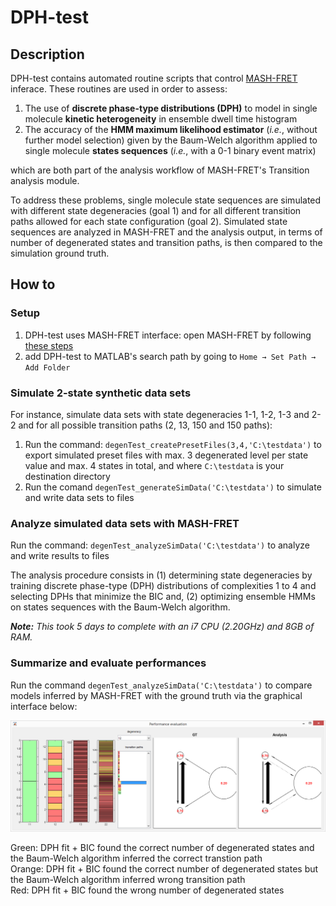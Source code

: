 # DPH-test

## Description

DPH-test contains automated routine scripts that control [MASH-FRET](https://github.com/RNA-FRETools/MASH-FRET) inferace.
These routines are used in order to assess:
1. The use of **discrete phase-type distributions (DPH)** to model in single molecule **kinetic heterogeneity** in ensemble dwell time histogram
2. The accuracy of the **HMM maximum likelihood estimator** (*i.e.*, without further model selection) given by the Baum-Welch algorithm applied to single molecule **states sequences** (*i.e.*, with a 0-1 binary event matrix)

which are both part of the analysis workflow of MASH-FRET's Transition analysis module.

To address these problems, single molecule state sequences are simulated with different state degeneracies (goal 1) and for all different transition paths allowed for each state configuration (goal 2). 
Simulated state sequences are analyzed in MASH-FRET and the analysis output, in terms of number of degenerated states and transition paths, is then compared to the simulation ground truth.

## How to

### Setup
1. DPH-test uses MASH-FRET interface: open MASH-FRET by following [these steps](https://rna-fretools.github.io/MASH-FRET/Getting_started.html#installation)
2. add DPH-test to MATLAB's search path by going to `Home → Set Path → Add Folder`

### Simulate 2-state synthetic data sets
For instance, simulate data sets with state degeneracies 1-1, 1-2, 1-3 and 2-2 and for all possible transition paths (2, 13, 150 and 150 paths):
1. Run the command: `degenTest_createPresetFiles(3,4,'C:\testdata')` to export simulated preset files with max. 3 degenerated level per state value and max. 4 states in total, and where `C:\testdata` is your destination directory
2. Run the comand `degenTest_generateSimData('C:\testdata')` to simulate and write data sets to files

### Analyze simulated data sets with MASH-FRET
Run the command: `degenTest_analyzeSimData('C:\testdata')` to analyze and write results to files

The analysis procedure consists in (1) determining state degeneracies by training discrete phase-type (DPH) distributions of complexities 1 to 4 and selecting DPHs that minimize the BIC and, (2) optimizing ensemble HMMs on states sequences with the Baum-Welch algorithm.

***Note:** This took 5 days to complete with an i7 CPU (2.20GHz) and 8GB of RAM.*   
   
### Summarize and evaluate performances 
Run the command `degenTest_analyzeSimData('C:\testdata')` to compare models inferred by MASH-FRET with the ground truth via the graphical interface below:

<img src="images/DPH-test_perf-summary.png">

Green: DPH fit + BIC found the correct number of degenerated states and the Baum-Welch algorithm inferred the correct transtion path   
Orange: DPH fit + BIC found the correct number of degenerated states but the Baum-Welch algorithm inferred wrong transition path   
Red: DPH fit + BIC found the wrong number of degenerated states
